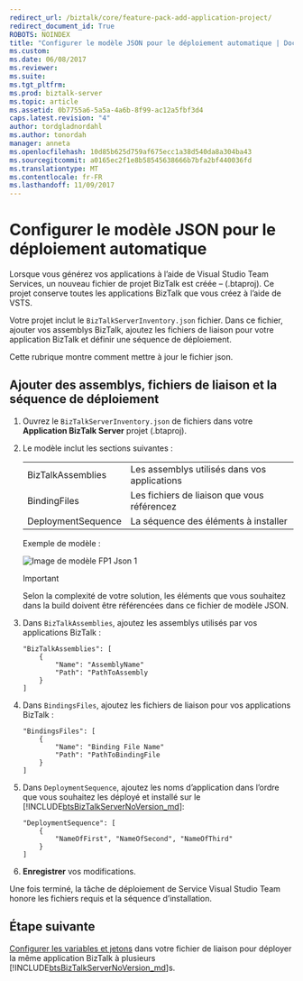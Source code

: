 ```yaml
---
redirect_url: /biztalk/core/feature-pack-add-application-project/
redirect_document_id: True
ROBOTS: NOINDEX
title: "Configurer le modèle JSON pour le déploiement automatique | Documents Microsoft"
ms.custom: 
ms.date: 06/08/2017
ms.reviewer: 
ms.suite: 
ms.tgt_pltfrm: 
ms.prod: biztalk-server
ms.topic: article
ms.assetid: 0b7755a6-5a5a-4a6b-8f99-ac12a5fbf3d4
caps.latest.revision: "4"
author: tordgladnordahl
ms.author: tonordah
manager: anneta
ms.openlocfilehash: 10d85b625d759af675ecc1a38d540da8a304ba43
ms.sourcegitcommit: a0165ec2f1e8b58545638666b7bfa2bf440036fd
ms.translationtype: MT
ms.contentlocale: fr-FR
ms.lasthandoff: 11/09/2017
---
```

# <a name="configure-the-json-template-for-automatic-deployment"></a>Configurer le modèle JSON pour le déploiement automatique


Lorsque vous générez vos applications à l’aide de Visual Studio Team Services, un nouveau fichier de projet BizTalk est créée – (.btaproj). Ce projet conserve toutes les applications BizTalk que vous créez à l’aide de VSTS. 

Votre projet inclut le `BizTalkServerInventory.json` fichier. Dans ce fichier, ajouter vos assemblys BizTalk, ajoutez les fichiers de liaison pour votre application BizTalk et définir une séquence de déploiement. 

Cette rubrique montre comment mettre à jour le fichier json. 

## <a name="add-assemblies-binding-files-and-deployment-sequence"></a>Ajouter des assemblys, fichiers de liaison et la séquence de déploiement

1. Ouvrez le `BizTalkServerInventory.json` de fichiers dans votre **Application BizTalk Server** projet (.btaproj).

2. Le modèle inclut les sections suivantes : 

    | | |
    |---|---|
    |BizTalkAssemblies | Les assemblys utilisés dans vos applications |
    |BindingFiles | Les fichiers de liaison que vous référencez|
    | DeploymentSequence | La séquence des éléments à installer|
    
    Exemple de modèle : 
    
    ![Image de modèle FP1 Json 1](../core/media/fp1-json-template-image-1.png)

    > [!IMPORTANT]
    > Selon la complexité de votre solution, les éléments que vous souhaitez dans la build doivent être référencées dans ce fichier de modèle JSON.

3. Dans `BizTalkAssemblies`, ajoutez les assemblys utilisés par vos applications BizTalk : 

    ```
    "BizTalkAssemblies": [
        {
            "Name": "AssemblyName"
            "Path": "PathToAssembly
        }
    ]
    ```

4. Dans `BindingsFiles`, ajoutez les fichiers de liaison pour vos applications BizTalk : 

    ```
    "BindingsFiles": [
        {
            "Name": "Binding File Name"
            "Path": "PathToBindingFile
        }
    ]
    ```

5. Dans `DeploymentSequence`, ajoutez les noms d’application dans l’ordre que vous souhaitez les déployé et installé sur le [!INCLUDE[btsBizTalkServerNoVersion_md](../includes/btsbiztalkservernoversion-md.md)]: 

    ```
    "DeploymentSequence": [
        {
            "NameOfFirst", "NameOfSecond", "NameOfThird"
        }
    ]
    ```
    
6. **Enregistrer** vos modifications. 

Une fois terminé, la tâche de déploiement de Service Visual Studio Team honore les fichiers requis et la séquence d’installation. 

## <a name="next-step"></a>Étape suivante
[Configurer les variables et jetons](../core/configure-environmental-tokens-and-variables-for-automatic-deployment.md) dans votre fichier de liaison pour déployer la même application BizTalk à plusieurs [!INCLUDE[btsBizTalkServerNoVersion_md](../includes/btsbiztalkservernoversion-md.md)]s.

 